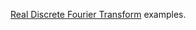 [Real Discrete Fourier Transform] examples.

[Real Discrete Fourier Transform]:http://www.dspguide.com/ch8.htm